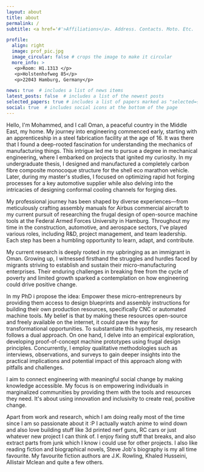 ```yaml
---
layout: about
title: about
permalink: /
subtitle: <a href='#'>Affiliations</a>. Address. Contacts. Moto. Etc.

profile:
  align: right
  image: prof_pic.jpg
  image_circular: false # crops the image to make it circular
  more_info: >
   <p>Room: H1.1313 </p>
   <p>Holstenhofweg 85</p>
   <p>22043 Hamburg, Germany</p>

news: true  # includes a list of news items
latest_posts: false  # includes a list of the newest posts
selected_papers: true # includes a list of papers marked as "selected={true}"
social: true  # includes social icons at the bottom of the page
---
```


Hello, I'm Mohammed, and I call Oman, a peaceful country in the Middle East, my home. My journey into engineering commenced early, starting with an apprenticeship in a steel fabrication facility at the age of 16. It was there that I found a deep-rooted fascination for understanding the mechanics of manufacturing things. This intrigue led me to pursue a degree in mechanical engineering, where I embarked on projects that ignited my curiosity. In my undergraduate thesis, I designed and manufactured a completely carbon fibre composite monocoque structure for the shell eco marathon vehicle. Later, during my master's studies, I focused on optimizing rapid hot forging processes for a key automotive supplier while also delving into the intricacies of designing conformal cooling channels for forging dies. 

My professional journey has been shaped by diverse experiences—from meticulously crafting assembly manuals for Airbus commercial aircraft to my current pursuit of researching the frugal design of open-source machine tools at the Federal Armed Forces University in Hamburg. Throughout my time in the construction, automotive, and aerospace sectors, I've played various roles, including R&D, project management, and team leadership. Each step has been a humbling opportunity to learn, adapt, and contribute.
 
My current research is deeply rooted in my upbringing as an immigrant in Oman. Growing up, I witnessed firsthand the struggles and hurdles faced by migrants striving to establish and sustain their micro-manufacturing enterprises. Their enduring challenges in breaking free from the cycle of poverty and limited growth sparked a contemplation on how engineering could drive positive change.

In my PhD i propose the idea: Empower these micro-entrepreneurs by providing them access to design blueprints and assembly instructions for building their own production resources, specifically CNC or automated machine tools. My belief is that by making these resources open-source and freely available on the internet, it could pave the way for transformational opportunities. To substantiate this hypothesis, my research follows a dual approach. On one hand, I delve into an empirical exploration, developing proof-of-concept machine prototypes using frugal design principles. Concurrently, I employ qualitative methodologies such as interviews, observations, and surveys to gain deeper insights into the practical implications and potential impact of this approach along with pitfalls and challenges.

I aim to connect engineering with meaningful social change by making knowledge accessible. My focus is on empowering individuals in marginalized communities by providing them with the tools and resources they need. It's about using innovation and inclusivity to create real, positive change.

Apart from work and research, which I am doing really most of the time since I am so passionate about it :P I actually watch anime to wind down and also love building stuff like 3d printed nerf guns, RC cars or just whatever new project I can think of. I enjoy fixing stuff that breaks, and also extract parts from junk which I know i could use for other projects. I also like reading fiction and biographical novels, Steve Job's biography is my all time favourite. My favourite fiction authors are J.K. Rowling, Khaled Husseini, Allistair Mclean and quite a few others.  

<!--So my tentative thesis title is 'Exploring the potential of open source machine tools (OSMT) for the sustainable and cost-effective development of microenterprises in resource constrained settings'. Open source machine tools or OSMT was not an academic term until we coined it in our first conference paper at the CPSL in Vancouver in early 2022. OSMT are machine tools whose blueprints are made freely available on the internet for anyone to access, use, modify, replicate or even sell the machines produced using the designs.My research revolves around investigating how machine tools can be designed for low resource contexts and what challenges and barriers would affect their adoption and diffusion. I use resource constrained migrant run manufacturing micro-enterprises (ME) in Oman as a case study for my work. 

To that effect, I intend to design 4 open source machine tools namely a CNC gas cutter, a CNC milling router, a semi automated large diameter pipe bending machine and a 3D printer. These technologies are not the bleeding edge of technologies but rather outdated in industrialized countries. Moreover, considering how everyone is already talking about the 5th and 6th industrial revolutions, while many manufacturing microenterprises in developing and least developing countries are still using labour intensive and inefficient analog machine tools. Their access to more modern technologies is limited by their limited resources, research capabilities, literacy levels etc.Therefore the divide between the industrialized economies and developing economies is widening and as a result wealth distribution is becoming more and more distorted. 

My work is interdisciplinary since my topic is a socio-technical one. So even though i do work on the engineering design of machines, I do it by keeping the social context of the end user in mind. I do this by carrying out field work that involves qualitative interviews, field observations and focus groups.

Our group brings together people from different disciplines such as engineering, social sciences, geography, economics and law. The crux of our research is really exploring the nexus between open source hardware (OSH) and society.  -->